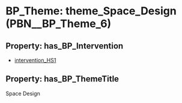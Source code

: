 # BP_Theme: __theme_Space_Design__ (PBN__BP_Theme_6)

## Property: has_BP_Intervention

* [intervention_HS1](../BP/PBN__BP_Intervention_28)

## Property: has_BP_ThemeTitle

Space Design

